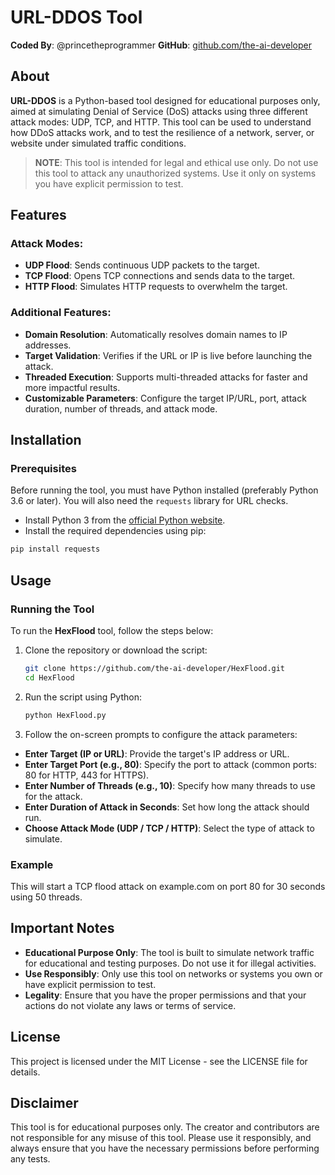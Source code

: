 # URL-DDOS Tool
**Coded By**: @princetheprogrammer
**GitHub**: [github.com/the-ai-developer](https://github.com/the-ai-developer)

## About
**URL-DDOS** is a Python-based tool designed for educational purposes only, aimed at simulating Denial of Service (DoS) attacks using three different attack modes: UDP, TCP, and HTTP. This tool can be used to understand how DDoS attacks work, and to test the resilience of a network, server, or website under simulated traffic conditions.

> **NOTE**: This tool is intended for legal and ethical use only. Do not use this tool to attack any unauthorized systems. Use it only on systems you have explicit permission to test.

## Features

### Attack Modes:
- **UDP Flood**: Sends continuous UDP packets to the target.
- **TCP Flood**: Opens TCP connections and sends data to the target.
- **HTTP Flood**: Simulates HTTP requests to overwhelm the target.

### Additional Features:
- **Domain Resolution**: Automatically resolves domain names to IP addresses.
- **Target Validation**: Verifies if the URL or IP is live before launching the attack.
- **Threaded Execution**: Supports multi-threaded attacks for faster and more impactful results.
- **Customizable Parameters**: Configure the target IP/URL, port, attack duration, number of threads, and attack mode.

## Installation

### Prerequisites
Before running the tool, you must have Python installed (preferably Python 3.6 or later). You will also need the `requests` library for URL checks.

- Install Python 3 from the [official Python website](https://www.python.org/).
- Install the required dependencies using pip:

```bash
pip install requests
```

## Usage

### Running the Tool
To run the **HexFlood** tool, follow the steps below:

1. Clone the repository or download the script:

    ```bash
    git clone https://github.com/the-ai-developer/HexFlood.git
    cd HexFlood
    ```

2. Run the script using Python:

    ```bash
    python HexFlood.py
    ```

3. Follow the on-screen prompts to configure the attack parameters:

- **Enter Target (IP or URL)**: Provide the target's IP address or URL.
- **Enter Target Port (e.g., 80)**: Specify the port to attack (common ports: 80 for HTTP, 443 for HTTPS).
- **Enter Number of Threads (e.g., 10)**: Specify how many threads to use for the attack.
- **Enter Duration of Attack in Seconds**: Set how long the attack should run.
- **Choose Attack Mode (UDP / TCP / HTTP)**: Select the type of attack to simulate.

### Example

This will start a TCP flood attack on example.com on port 80 for 30 seconds using 50 threads.

## Important Notes

- **Educational Purpose Only**: The tool is built to simulate network traffic for educational and testing purposes. Do not use it for illegal activities.
- **Use Responsibly**: Only use this tool on networks or systems you own or have explicit permission to test.
- **Legality**: Ensure that you have the proper permissions and that your actions do not violate any laws or terms of service.

## License

This project is licensed under the MIT License - see the LICENSE file for details.

## Disclaimer

This tool is for educational purposes only. The creator and contributors are not responsible for any misuse of this tool. Please use it responsibly, and always ensure that you have the necessary permissions before performing any tests.
